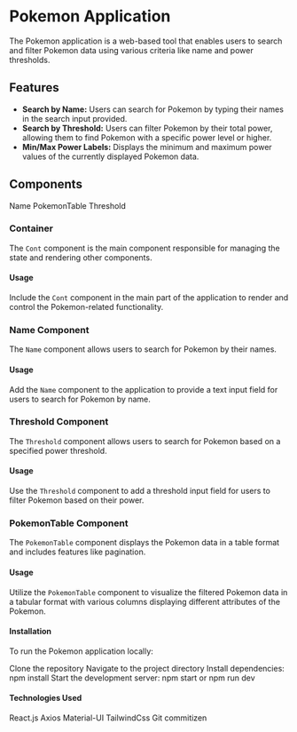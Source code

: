 # Pokemon Application

The Pokemon application is a web-based tool that enables users to search and filter Pokemon data using various criteria like name and power thresholds.

## Features

- **Search by Name:** Users can search for Pokemon by typing their names in the search input provided.
- **Search by Threshold:** Users can filter Pokemon by their total power, allowing them to find Pokemon with a specific power level or higher.
- **Min/Max Power Labels:** Displays the minimum and maximum power values of the currently displayed Pokemon data.

## Components
Name
PokemonTable
Threshold
### Container

The `Cont` component is the main component responsible for managing the state and rendering other components.

#### Usage

Include the `Cont` component in the main part of the application to render and control the Pokemon-related functionality.

### Name Component

The `Name` component allows users to search for Pokemon by their names.

#### Usage

Add the `Name` component to the application to provide a text input field for users to search for Pokemon by name.

### Threshold Component

The `Threshold` component allows users to search for Pokemon based on a specified power threshold.

#### Usage

Use the `Threshold` component to add a threshold input field for users to filter Pokemon based on their power.

### PokemonTable Component

The `PokemonTable` component displays the Pokemon data in a table format and includes features like pagination.

#### Usage

Utilize the `PokemonTable` component to visualize the filtered Pokemon data in a tabular format with various columns displaying different attributes of the Pokemon.

#### Installation
To run the Pokemon application locally:

Clone the repository
Navigate to the project directory
Install dependencies: npm install
Start the development server: npm start or npm run dev

#### Technologies Used
React.js
Axios
Material-UI
TailwindCss
Git commitizen
